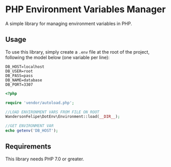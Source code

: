 # PHP Environment Variables Manager

A simple library for managing environment variables in PHP.

## Usage

To use this library, simply create a `.env` file at the root of the project, following the model below (one variable per line):

```
DB_HOST=localhost
DB_USER=root
DB_PASS=pass
DB_NAME=database
DB_PORT=3307
```

```php
<?php

require 'vendor/autoload.php';

//LOAD ENVIRONMENT VARS FROM FILE ON ROOT
WandersonFelipe\DotEnv\Environment::load(__DIR__);

//GET ENVIRONMENT VAR
echo getenv('DB_HOST');

```

## Requirements

This library needs PHP 7.0 or greater.
